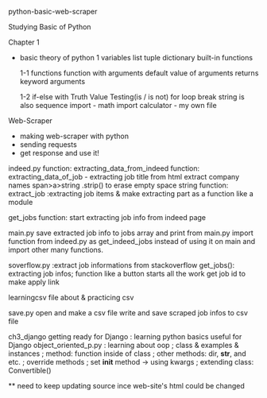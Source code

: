 python-basic-web-scraper

Studying Basic of Python

Chapter 1

- basic theory of python
  1
  variables
  list
  tuple
  dictionary
  built-in functions

  1-1
  functions
  function with arguments
  default value of arguments
  returns
  keyword arguments

  1-2
  if-else with Truth Value Testing(is / is not)
  for loop
  break
  string is also sequence
  import - math
  import calculator - my own file

Web-Scraper

- making web-scraper with python
- sending requests
- get response and use it!

indeed.py
function: extracting_data_from_indeed
function: extracting_data_of_job - extracting job title from html
extract company names span>a>string
.strip() to erase empty space string
function:
extract_job
:extracting job items
& make extracting part as a function like a module

get_jobs function:
start extracting job info from indeed page

main.py
save extracted job info to jobs array and print from main.py
import function from indeed.py
as get_indeed_jobs instead of using it on main and import other many functions.

soverflow.py
:extract job informations from stackoverflow
get_jobs():
extracting job infos; function like a button starts all the work
get job id to make apply link

learningcsv
file about & practicing csv

save.py
open and make a csv file
write and save scraped job infos to csv file

ch3_django
getting ready for Django
: learning python basics useful for Django
object_oriented_p.py
: learning about oop
; class & examples & instances
; method: function inside of class
; other methods: dir, **str**, and etc.
; override methods
; set **init** method
-> using kwargs
; extending class: Convertible()

\*\* need to keep updating source ince web-site's html could be changed
